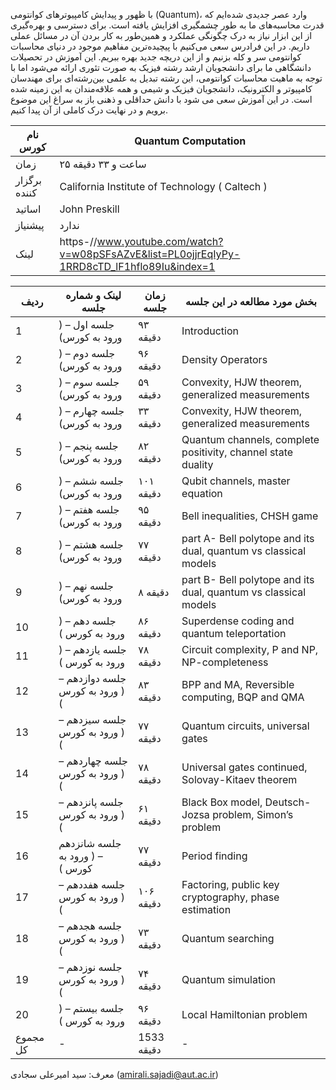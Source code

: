با ظهور و پیدایش کامپیوترهای کوانتومی  (Quantum)، وارد عصر جدیدی شده‌ایم که قدرت محاسبه‌های ما به طور چشمگیری افزایش یافته است. برای دسترسی و بهره‌گیری از این ابزار نیاز به درک چگونگی عملکرد و همین‌طور به کار بردن آن در مسائل عملی داریم. در این فرادرس سعی می‌کنیم با پیچیده‌ترین مفاهیم موجود در دنیای محاسبات کوانتومی سر و کله بزنیم و از این دریچه جدید بهره ببریم.
این آموزش در تحصیلات دانشگاهی ما برای دانشجویان ارشد رشته فیزیک به صورت تئوری ارائه می‌شود اما با توجه به ماهیت محاسبات کوانتومی، این رشته تبدیل به علمی بین‌رشته‌ای برای مهندسان کامپیوتر و الکترونیک، دانشجویان فیزیک و شیمی و همه علاقه‌مندان به این زمینه شده است. در این آموزش سعی می شود با دانش حداقلی و ذهنی باز به سراغ این موضوع برویم و در نهایت درک کاملی از آن پیدا کنیم.

| نام کورس     | Quantum Computation                                                                         |
|--------------|---------------------------------------------------------------------------------------------|
| زمان         | ۲۵ ساعت و ۳۳ دقیقه                                                                          |
| برگزار کننده | California Institute of Technology ( Caltech )                                              |
| اساتید       | John Preskill                                                                               |
| پیشنیاز      | ندارد                                                                                       |
| لینک         | https-//www.youtube.com/watch?v=w08pSFsAZvE&list=PL0ojjrEqIyPy-1RRD8cTD_lF1hflo89Iu&index=1 |

| ردیف     | لینک و شماره جلسه               | زمان جلسه  | بخش مورد مطالعه در این جلسه                                     |
|----------|---------------------------------|------------|-----------------------------------------------------------------|
| 1        | جلسه اول – ( ورود به کورس)      | ۹۳ دقیقه   | Introduction                                                    |
| 2        | جلسه دوم – ( ورود به کورس)      | ۹۶ دقیقه   | Density Operators                                               |
| 3        | جلسه سوم – ( ورود به کورس)      | ۵۹ دقیقه   | Convexity, HJW theorem, generalized measurements                |
| 4        | جلسه چهارم – ( ورود به کورس)    | ۳۳ دقیقه   | Convexity, HJW theorem, generalized measurements                |
| 5        | جلسه پنجم – ( ورود به کورس)     | ۸۲ دقیقه   | Quantum channels, complete positivity, channel state duality    |
| 6        | جلسه ششم – ( ورود به کورس)      | ۱۰۱ دقیقه  | Qubit channels, master equation                                 |
| 7        | جلسه هفتم – ( ورود به کورس)     | ۹۵ دقیقه   | Bell inequalities, CHSH game                                    |
| 8        | جلسه هشتم – ( ورود به کورس)     | ۷۷ دقیقه   | part A- Bell polytope and its dual, quantum vs classical models |
| 9        | جلسه نهم – ( ورود به کورس)      | ۸ دقیقه    | part B- Bell polytope and its dual, quantum vs classical models |
| 10       | جلسه دهم – ( ورود به کورس )     | ۸۶ دقیقه   | Superdense coding and quantum teleportation                     |
| 11       | جلسه یازدهم – ( ورود به کورس )  | ۷۸ دقیقه   | Circuit complexity, P and NP, NP-completeness                   |
| 12       | جلسه دوازدهم – ( ورود به کورس ) | ۸۳ دقیقه   | BPP and MA, Reversible computing, BQP and QMA                   |
| 13       | جلسه سیزدهم – ( ورود به کورس )  | ۷۷ دقیقه   | Quantum circuits, universal gates                               |
| 14       | جلسه چهاردهم – ( ورود به کورس ) | ۷۸ دقیقه   | Universal gates continued, Solovay-Kitaev theorem               |
| 15       | جلسه پانزدهم – ( ورود به کورس ) | ۶۱ دقیقه   | Black Box model, Deutsch-Jozsa problem, Simon’s problem         |
| 16       | جلسه شانزدهم – ( ورود به کورس ) | ۷۷ دقیقه   | Period finding                                                  |
| 17       | جلسه هفددهم – ( ورود به کورس )  | ۱۰۶ دقیقه  | Factoring, public key cryptography, phase estimation            |
| 18       | جلسه هجدهم – ( ورود به کورس )   | ۷۳ دقیقه   | Quantum searching                                               |
| 19       | جلسه نوزدهم – ( ورود به کورس )  | ۷۴ دقیقه   | Quantum simulation                                              |
| 20       | جلسه بیستم – ( ورود به کورس )   | ۹۶ دقیقه   | Local Hamiltonian problem                                       |
| مجموع کل | -                               | 1533 دقیقه | -                                                               |

معرف: سید امیرعلی سجادی (amirali.sajadi@aut.ac.ir)